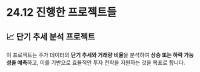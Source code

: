 # 24.12 진행한 프로젝트들

## 📈 **단기 추세 분석 프로젝트**
이 프로젝트는 주가 데이터의 **단기 추세와 거래량 비율**을 분석하여 **상승 또는 하락 가능성을 예측**하고, 이를 기반으로 효율적인 투자 전략을 지원하는 것을 목표로 합니다.

